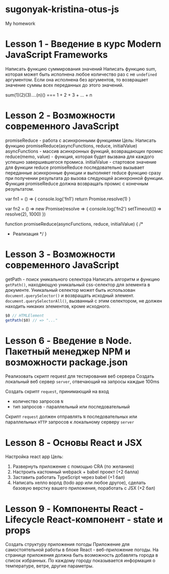 # sugonyak-kristina-otus-js
My homework

# Lesson 1 - Введение в курс Modern JavaScript Frameworks
Написать функцию суммирования значений
Написать функцию sum, которая может быть исполнена любое количество раз с не `undefined` аргументом.
Если она исполнена без аргументов, то возвращает значение суммы всех переданных до этого значений.

sum(1)(2)(3)....(n)() === 1 + 2 + 3 + ... + n

# Lesson 2 - Возможности современного JavaScript
promiseReduce - работа с асинхронными функциями
Цель: Написать функцию promiseReduce(asyncFunctions, reduce, initialValue) asyncFunctions - массив асинхронных функций, возвращающих промис reduce(memo, value) - функция, которая будет вызвана для каждого успешно завершившегося промиса. initialValue - стартовое значение для функции reduce promiseReduce последовательно вызывает переданные асинхронные функции и выполняет reduce функцию сразу при получении результата до вызова следующей асинхронной функции. Функция promiseReduce должна возвращать промис с конечным результатом.

var fn1 = () => {
console.log('fn1')
return Promise.resolve(1)
}

var fn2 = () => new Promise(resolve => {
console.log('fn2')
setTimeout(() => resolve(2), 1000)
})

function promiseReduce(asyncFunctions, reduce, initialValue) {
/*
* Реализация
*/
}

# Lesson 3 - Возможности современного JavaScript
getPath - поиск уникального селектора
Написать алгоритм и функцию `getPath()`, находяющую уникальный css-селектор для элемента в документе.
Уникальный селектор может быть использован `document.querySelector()` и возвращать исходный элемент.
`document.querySelectorAll()`, вызванный с этим селектором, не должен находить никаких элементов, кроме исходного.

```javascript
$0 // HTMLElement
getPath($0) // => "..."
```
# Lesson 6 - Введение в Node. Пакетный менеджер NPM и возможности package.json 
Реализовать скрипт request для тестирования веб сервера
Создать локальный веб сервер `server`, отвечающий на запросы каждые 100ms

Создать скрипт `request`, принимающий на вход
- количество запросов `N`
- тип запросов - параллельный или последовательный

Скрипт `request` должен отправлять `N` последовательных или параллельных `HTTP` запросов к локальному серверу `server`

# Lesson 8 - Основы React и JSX
Настройка react app
Цель: 
1. Развернуть приложение с помощью CRA (по желанию) 
2. Настроить кастомный webpack + babel проект (+2 балла) 
3. Заставить работать TypeScript через babel (+1 бал) 
4. Написать хелло ворлд (todo app или любое другое), сделать базовую верстку вашего приложения, поработать с JSX (+2 бал)

# Lesson 9 - Компоненты React - Lifecycle React-компонент - state и props 
Создать структуру приложения погоды
Приложение для самостоятельной работы в блоке React - веб-приложение погоды.
На странице приложения должна быть возможность добавлять города в список избранных.
По каждому городу показывается информация о температуре, ветре, другие параметры.
